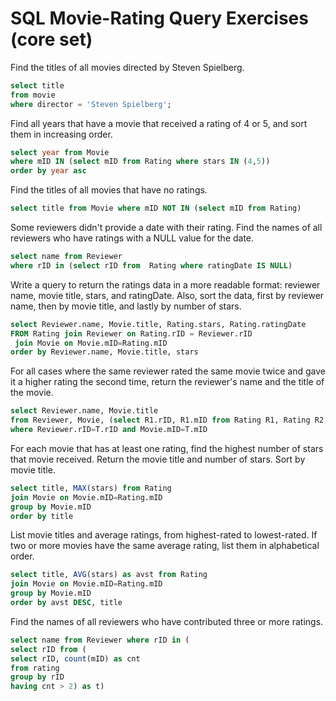 # SQL Movie-Rating Query Exercises (core set)

Find the titles of all movies directed by Steven Spielberg.

```sql
select title
from movie
where director = 'Steven Spielberg';
```

Find all years that have a movie that received a rating of 4 or 5, and sort them in increasing order.

```sql
select year from Movie
where mID IN (select mID from Rating where stars IN (4,5))
order by year asc
```

Find the titles of all movies that have no ratings.

```sql
select title from Movie where mID NOT IN (select mID from Rating)
```

Some reviewers didn't provide a date with their rating. Find the names of all reviewers who have ratings with a NULL value for the date.

```sql
select name from Reviewer
where rID in (select rID from  Rating where ratingDate IS NULL)
```

Write a query to return the ratings data in a more readable format: reviewer name, movie title, stars, and ratingDate. Also, sort the data, first by reviewer name, then by movie title, and lastly by number of stars.

```sql
select Reviewer.name, Movie.title, Rating.stars, Rating.ratingDate
FROM Rating join Reviewer on Rating.rID = Reviewer.rID
 join Movie on Movie.mID=Rating.mID
order by Reviewer.name, Movie.title, stars
```

For all cases where the same reviewer rated the same movie twice and gave it a higher rating the second time, return the reviewer's name and the title of the movie.

```sql
select Reviewer.name, Movie.title
from Reviewer, Movie, (select R1.rID, R1.mID from Rating R1, Rating R2 where R1.rID=R2.rID and R1.mID=R2.mID and R2.ratingDate>R1.ratingDate and R2.stars>R1.stars) as T
where Reviewer.rID=T.rID and Movie.mID=T.mID
```

For each movie that has at least one rating, find the highest number of stars that movie received. Return the movie title and number of stars. Sort by movie title.

```sql
select title, MAX(stars) from Rating
join Movie on Movie.mID=Rating.mID
group by Movie.mID
order by title
```

List movie titles and average ratings, from highest-rated to lowest-rated. If two or more movies have the same average rating, list them in alphabetical order.

```sql
select title, AVG(stars) as avst from Rating
join Movie on Movie.mID=Rating.mID
group by Movie.mID
order by avst DESC, title
```

Find the names of all reviewers who have contributed three or more ratings.

```sql
select name from Reviewer where rID in (
select rID from (
select rID, count(mID) as cnt
from rating
group by rID
having cnt > 2) as t)
```
